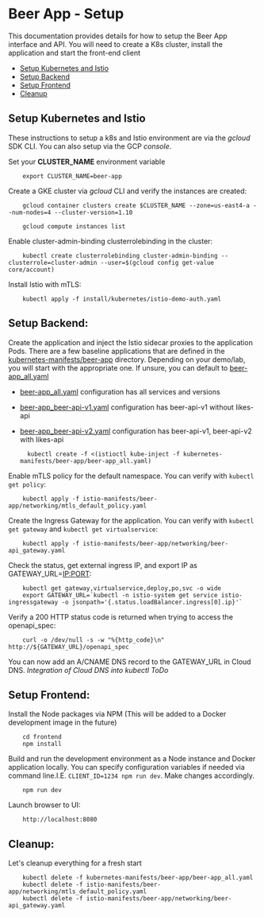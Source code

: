 # Beer App - Setup
This documentation provides details for how to setup the Beer App interface and API. You will need to create a K8s cluster, install the application and start the front-end client

* [Setup Kubernetes and Istio](#setup_kubernetes_and_istio)
* [Setup Backend](#setup_backend)
* [Setup Frontend](#setup_frontend)
* [Cleanup](#cleanup)


## <a name="setup_kubernetes_and_istio">Setup Kubernetes and Istio</a>
These instructions to setup a k8s and Istio environment are via the  *gcloud* SDK CLI. You can also setup via the GCP *console*.

Set your **CLUSTER_NAME** environment variable

        export CLUSTER_NAME=beer-app

Create a GKE cluster via *gcloud* CLI and verify the instances are created:

        gcloud container clusters create $CLUSTER_NAME --zone=us-east4-a --num-nodes=4 --cluster-version=1.10

        gcloud compute instances list

Enable cluster-admin-binding clusterrolebinding in the cluster:

        kubectl create clusterrolebinding cluster-admin-binding --clusterrole=cluster-admin --user=$(gcloud config get-value core/account)

Install Istio with mTLS:

        kubectl apply -f install/kubernetes/istio-demo-auth.yaml


## <a name="setup_backend"></a>Setup Backend:
Create the application and inject the Istio sidecar proxies to the application Pods. There are a few baseline applications that are defined in the [kubernetes-manifests/beer-app](kubernetes-manifests/beer-app) directory. Depending on your demo/lab, you will start with the appropriate one. If unsure, you can default to [beer-app_all.yaml](kubernetes-manifests/beer-app/beer-app_all.yaml)
* [beer-app_all.yaml](kubernetes-manifests/beer-app/beer-app_all.yaml) configuration has all services and versions
* [beer-app_beer-api-v1.yaml](kubernetes-manifests/beer-app/beer-app_beer-api-v1.yaml) configuration has beer-api-v1 without likes-api
* [beer-app_beer-api-v2.yaml](kubernetes-manifests/beer-app/beer-app_beer-api-v2.yaml) configuration has beer-api-v1, beer-api-v2 with likes-api

        kubectl create -f <(istioctl kube-inject -f kubernetes-manifests/beer-app/beer-app_all.yaml)

Enable mTLS policy for the default namespace. You can verify with `kubectl get policy`:

        kubectl apply -f istio-manifests/beer-app/networking/mtls_default_policy.yaml

Create the Ingress Gateway for the application. You can verify with `kubectl get gateway` and `kubectl get virtualservice`:

        kubectl apply -f istio-manifests/beer-app/networking/beer-api_gateway.yaml

Check the status, get external ingress IP, and export IP as GATEWAY_URL=<IP:PORT>:

        kubectl get gateway,virtualservice,deploy,po,svc -o wide
        export GATEWAY_URL=`kubectl -n istio-system get service istio-ingressgateway -o jsonpath='{.status.loadBalancer.ingress[0].ip}'`

Verify a 200 HTTP status code is returned when trying to access the openapi_spec:

        curl -o /dev/null -s -w "%{http_code}\n" http://${GATEWAY_URL}/openapi_spec

You can now add an A/CNAME DNS record to the GATEWAY_URL in Cloud DNS. _Integration of Cloud DNS into kubectl ToDo_


## <a name="setup_frontend"></a>Setup Frontend:
Install the Node packages via NPM (This will be added to a Docker development image in the future)

        cd frontend
        npm install

Build and run the development environment as a Node instance and Docker application locally. You can specify configuration variables if needed via command line.I.E. `CLIENT_ID=1234 npm run dev`. Make changes accordingly.

        npm run dev

Launch browser to UI:

        http://localhost:8080


## <a name="cleanup"></a>Cleanup:
Let's cleanup everything for a fresh start

        kubectl delete -f kubernetes-manifests/beer-app/beer-app_all.yaml
        kubectl delete -f istio-manifests/beer-app/networking/mtls_default_policy.yaml
        kubectl delete -f istio-manifests/beer-app/networking/beer-api_gateway.yaml

